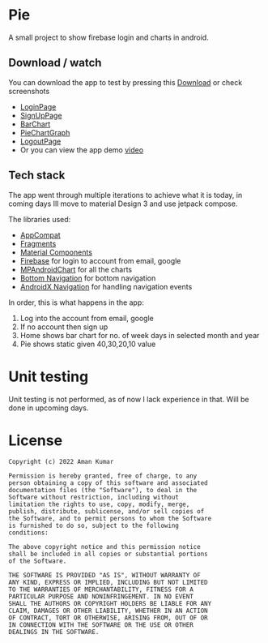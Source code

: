 # Pie
A small project to show firebase login and charts in android.

## Download / watch
You can download the app to test by pressing this [Download](https://github.com/FireLord/pie/raw/master/app-debug.apk) or check screenshots
- [LoginPage](https://raw.githubusercontent.com/FireLord/pie/master/screenshots/LoginPage.png)
- [SignUpPage](https://raw.githubusercontent.com/FireLord/pie/master/screenshots/SignUpPage.png)
- [BarChart](https://raw.githubusercontent.com/FireLord/pie/master/screenshots/BarChartPage.png)
- [PieChartGraph](https://raw.githubusercontent.com/FireLord/pie/master/screenshots/PieChartGraph.png)
- [LogoutPage](https://raw.githubusercontent.com/FireLord/pie/master/screenshots/LogoutPage.png)
- Or you can view the app demo [video](https://github.com/FireLord/pie/raw/master/screen-20220603-173424.mp4)

## Tech stack

The app went through multiple iterations to achieve what it is today, in coming days Ill move to material Design 3 and use jetpack compose.

The libraries used:

- [AppCompat](https://developer.android.com/jetpack/androidx/releases/appcompat)
- [Fragments](https://developer.android.com/jetpack/androidx/releases/fragment)
- [Material Components](https://material.io/develop/android)
- [Firebase](https://firebase.google.com/) for login to account from email, google
- [MPAndroidChart](https://github.com/PhilJay/MPAndroidChart) for all the charts
- [Bottom Navigation](https://material.io/components/bottom-navigation/android) for bottom navigation
- [AndroidX Navigation](https://developer.android.com/guide/navigation) for handling navigation events

In order, this is what happens in the app:

1. Log into the account from email, google
2. If no account then sign up
3. Home shows bar chart for no. of week days in selected month and year
4. Pie shows static given 40,30,20,10 value

# Unit testing
Unit testing is not performed, as of now I lack experience in that. Will be done in upcoming days.

# License

```
Copyright (c) 2022 Aman Kumar

Permission is hereby granted, free of charge, to any
person obtaining a copy of this software and associated
documentation files (the "Software"), to deal in the
Software without restriction, including without
limitation the rights to use, copy, modify, merge,
publish, distribute, sublicense, and/or sell copies of
the Software, and to permit persons to whom the Software
is furnished to do so, subject to the following
conditions:

The above copyright notice and this permission notice
shall be included in all copies or substantial portions
of the Software.

THE SOFTWARE IS PROVIDED "AS IS", WITHOUT WARRANTY OF
ANY KIND, EXPRESS OR IMPLIED, INCLUDING BUT NOT LIMITED
TO THE WARRANTIES OF MERCHANTABILITY, FITNESS FOR A
PARTICULAR PURPOSE AND NONINFRINGEMENT. IN NO EVENT
SHALL THE AUTHORS OR COPYRIGHT HOLDERS BE LIABLE FOR ANY
CLAIM, DAMAGES OR OTHER LIABILITY, WHETHER IN AN ACTION
OF CONTRACT, TORT OR OTHERWISE, ARISING FROM, OUT OF OR
IN CONNECTION WITH THE SOFTWARE OR THE USE OR OTHER
DEALINGS IN THE SOFTWARE.
```
